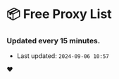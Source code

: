 # :package: Free Proxy List
### Updated every 15 minutes.

- Last updated: `2024-09-06 10:57`

:heart:
